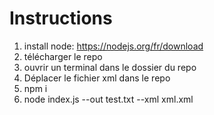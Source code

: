 # Instructions
1. install node: https://nodejs.org/fr/download
2. télécharger le repo
3. ouvrir un terminal dans le dossier du repo
4. Déplacer le fichier xml dans le repo
5. npm i
6. node index.js --out test.txt --xml xml.xml
